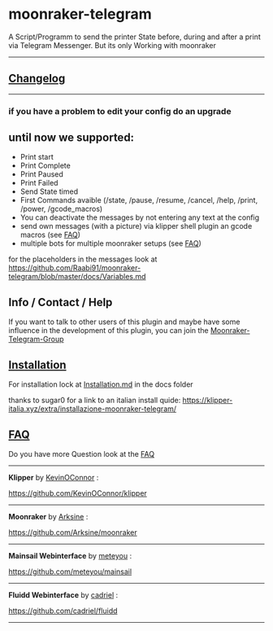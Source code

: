 # moonraker-telegram

A Script/Programm to send the printer State before, during and after a print via Telegram Messenger. But its only Working with moonraker

---

## [Changelog](https://github.com/Raabi91/moonraker-telegram/blob/main/docs/changelog.md)

---

### if you have a problem to edit your config do an upgrade

## until now we supported:

- Print start
- Print Complete
- Print Paused
- Print Failed
- Send State timed
- First Commands avaible (/state, /pause, /resume, /cancel, /help, /print, /power, /gcode_macros)
- You can deactivate the messages by not entering any text at the config
- send own messages (with a picture) via klipper shell plugin an gcode macros (see [FAQ](https://github.com/Raabi91/moonraker-telegram/blob/main/docs/FAQ.md))
- multiple bots for multiple moonraker setups (see [FAQ](https://github.com/Raabi91/moonraker-telegram/blob/main/docs/FAQ.md))

for the placeholders in the messages look at https://github.com/Raabi91/moonraker-telegram/blob/master/docs/Variables.md

## Info / Contact / Help

If you want to talk to other users of this plugin and maybe have some influence in the development of this plugin, you can join the [Moonraker-Telegram-Group](https://t.me/joinchat/HEI8MD3rG1qhl7tg)

## [Installation](https://github.com/Raabi91/moonraker-telegram/blob/main/docs/Installation.md)

For installation lock at [Installation.md](https://github.com/Raabi91/moonraker-telegram/blob/main/docs/Installation.md) in the docs folder

thanks to sugar0 for a link to an italian install quide: https://klipper-italia.xyz/extra/installazione-moonraker-telegram/

## [FAQ](https://github.com/Raabi91/moonraker-telegram/blob/main/docs/FAQ.md)

Do you have more Question look at the [FAQ](https://github.com/Raabi91/moonraker-telegram/blob/main/docs/FAQ.md)

---

**Klipper** by [KevinOConnor](https://github.com/KevinOConnor) :

https://github.com/KevinOConnor/klipper

---

**Moonraker** by [Arksine](https://github.com/Arksine) :

https://github.com/Arksine/moonraker

---

**Mainsail Webinterface** by [meteyou](https://github.com/meteyou) :

https://github.com/meteyou/mainsail

---

**Fluidd Webinterface** by [cadriel](https://github.com/cadriel) :

https://github.com/cadriel/fluidd

---
